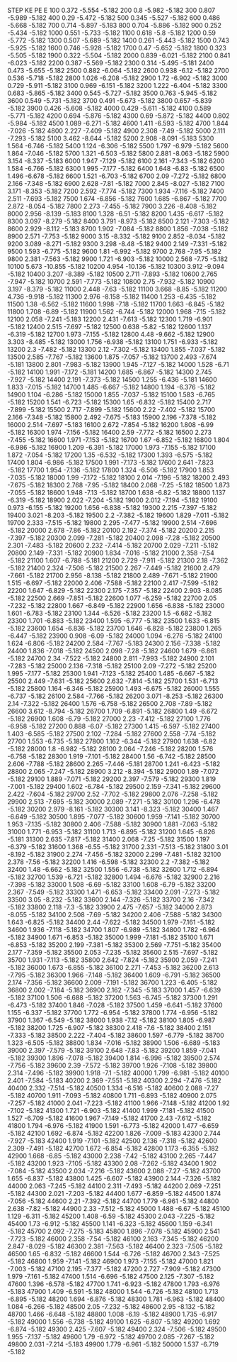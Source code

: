 STEP		KE		PE		E
100		0.372		-5.554		-5.182
200		0.8		-5.982		-5.182
300		0.807		-5.989		-5.182
400		0.29		-5.472		-5.182
500		0.345		-5.527		-5.182
600		0.486		-5.668		-5.182
700		0.714		-5.897		-5.183
800		0.704		-5.886		-5.182
900		0.252		-5.434		-5.182
1000		0.551		-5.733		-5.182
1100		0.618		-5.8		-5.182
1200		0.59		-5.772		-5.182
1300		0.507		-5.689		-5.182
1400		0.261		-5.443		-5.182
1500		0.743		-5.925		-5.182
1600		0.746		-5.928		-5.182
1700		0.47		-5.652		-5.182
1800		0.323		-5.505		-5.182
1900		0.322		-5.504		-5.182
2000		0.839		-6.021		-5.182
2100		0.841		-6.023		-5.182
2200		0.387		-5.569		-5.182
2300		0.314		-5.495		-5.181
2400		0.473		-5.655		-5.182
2500		0.882		-6.064		-5.182
2600		0.938		-6.12		-5.182
2700		0.536		-5.718		-5.182
2800		1.026		-6.208		-5.182
2900		1.72		-6.902		-5.182
3000		0.729		-5.911		-5.182
3100		0.969		-6.151		-5.182
3200		1.222		-6.404		-5.182
3300		0.683		-5.865		-5.182
3400		0.545		-5.727		-5.182
3500		0.763		-5.945		-5.182
3600		0.549		-5.731		-5.182
3700		0.491		-5.673		-5.182
3800		0.657		-5.839		-5.182
3900		0.426		-5.608		-5.182
4000		0.429		-5.611		-5.182
4100		0.589		-5.771		-5.182
4200		0.694		-5.876		-5.182
4300		0.69		-5.872		-5.182
4400		0.802		-5.984		-5.182
4500		1.089		-6.271		-5.182
4600		1.411		-6.593		-5.182
4700		1.844		-7.026		-5.182
4800		2.227		-7.409		-5.182
4900		2.308		-7.49		-5.182
5000		2.111		-7.293		-5.182
5100		3.462		-8.644		-5.182
5200		2.908		-8.091		-5.183
5300		1.564		-6.746		-5.182
5400		1.124		-6.306		-5.182
5500		1.797		-6.979		-5.182
5600		1.864		-7.046		-5.182
5700		1.321		-6.503		-5.182
5800		2.881		-8.063		-5.182
5900		3.154		-8.337		-5.183
6000		1.947		-7.129		-5.182
6100		2.161		-7.343		-5.182
6200		1.584		-6.766		-5.182
6300		1.995		-7.177		-5.182
6400		1.648		-6.83		-5.182
6500		1.496		-6.678		-5.182
6600		1.521		-6.703		-5.182
6700		2.09		-7.272		-5.182
6800		2.166		-7.348		-5.182
6900		2.628		-7.81		-5.182
7000		2.845		-8.027		-5.182
7100		3.171		-8.353		-5.182
7200		2.592		-7.774		-5.182
7300		1.934		-7.116		-5.182
7400		2.511		-7.693		-5.182
7500		1.674		-6.856		-5.182
7600		1.685		-6.867		-5.182
7700		2.872		-8.054		-5.182
7800		2.273		-7.455		-5.182
7900		3.226		-8.408		-5.182
8000		2.956		-8.139		-5.183
8100		1.328		-6.51		-5.182
8200		1.435		-6.617		-5.182
8300		3.097		-8.279		-5.182
8400		3.791		-8.973		-5.182
8500		2.121		-7.303		-5.182
8600		2.929		-8.112		-5.183
8700		1.902		-7.084		-5.182
8800		1.856		-7.038		-5.182
8900		2.571		-7.753		-5.182
9000		3.15		-8.332		-5.182
9100		2.852		-8.034		-5.182
9200		3.089		-8.271		-5.182
9300		3.298		-8.48		-5.182
9400		2.149		-7.331		-5.182
9500		1.593		-6.775		-5.182
9600		1.81		-6.992		-5.182
9700		2.768		-7.95		-5.182
9800		2.381		-7.563		-5.182
9900		1.721		-6.903		-5.182
10000		2.568		-7.75		-5.182
10100		5.673		-10.855		-5.182
10200		4.954		-10.136		-5.182
10300		3.912		-9.094		-5.182
10400		3.207		-8.389		-5.182
10500		2.711		-7.893		-5.182
10600		2.765		-7.947		-5.182
10700		2.591		-7.773		-5.182
10800		2.75		-7.932		-5.182
10900		3.197		-8.379		-5.182
11000		2.448		-7.63		-5.182
11100		3.668		-8.85		-5.182
11200		4.736		-9.918		-5.182
11300		2.976		-8.158		-5.182
11400		1.253		-6.435		-5.182
11500		1.38		-6.562		-5.182
11600		1.998		-7.18		-5.182
11700		1.663		-6.845		-5.182
11800		1.708		-6.89		-5.182
11900		1.562		-6.744		-5.182
12000		1.968		-7.15		-5.182
12100		2.058		-7.241		-5.183
12200		2.431		-7.613		-5.182
12300		1.719		-6.901		-5.182
12400		2.515		-7.697		-5.182
12500		0.638		-5.82		-5.182
12600		1.137		-6.319		-5.182
12700		1.973		-7.155		-5.182
12800		4.48		-9.662		-5.182
12900		3.303		-8.485		-5.182
13000		1.756		-6.938		-5.182
13100		1.751		-6.933		-5.182
13200		2.3		-7.482		-5.182
13300		2.12		-7.302		-5.182
13400		1.855		-7.037		-5.182
13500		2.585		-7.767		-5.182
13600		1.875		-7.057		-5.182
13700		2.493		-7.674		-5.181
13800		2.801		-7.983		-5.182
13900		1.945		-7.127		-5.182
14000		1.528		-6.71		-5.182
14100		1.991		-7.172		-5.181
14200		1.685		-6.867		-5.182
14300		2.745		-7.927		-5.182
14400		2.191		-7.373		-5.182
14500		1.255		-6.436		-5.181
14600		1.833		-7.015		-5.182
14700		1.485		-6.667		-5.182
14800		1.194		-6.376		-5.182
14900		1.104		-6.286		-5.182
15000		1.855		-7.037		-5.182
15100		1.583		-6.765		-5.182
15200		1.541		-6.723		-5.182
15300		1.65		-6.832		-5.182
15400		2.717		-7.899		-5.182
15500		2.717		-7.899		-5.182
15600		2.22		-7.402		-5.182
15700		2.166		-7.348		-5.182
15800		2.492		-7.675		-5.183
15900		2.196		-7.378		-5.182
16000		2.514		-7.697		-5.183
16100		2.672		-7.854		-5.182
16200		1.808		-6.99		-5.182
16300		1.974		-7.156		-5.182
16400		2.59		-7.772		-5.182
16500		2.273		-7.455		-5.182
16600		1.971		-7.153		-5.182
16700		1.67		-6.852		-5.182
16800		1.804		-6.986		-5.182
16900		1.209		-6.391		-5.182
17000		1.973		-7.155		-5.182
17100		1.872		-7.054		-5.182
17200		1.35		-6.532		-5.182
17300		1.393		-6.575		-5.182
17400		1.804		-6.986		-5.182
17500		1.991		-7.173		-5.182
17600		2.641		-7.823		-5.182
17700		1.954		-7.136		-5.182
17800		1.324		-6.506		-5.182
17900		1.853		-7.035		-5.182
18000		1.99		-7.172		-5.182
18100		2.014		-7.196		-5.182
18200		2.493		-7.675		-5.182
18300		2.768		-7.95		-5.182
18400		2.068		-7.25		-5.182
18500		1.873		-7.055		-5.182
18600		1.948		-7.13		-5.182
18700		1.638		-6.82		-5.182
18800		1.137		-6.319		-5.182
18900		2.022		-7.204		-5.182
19000		2.012		-7.194		-5.182
19100		0.973		-6.155		-5.182
19200		1.656		-6.838		-5.182
19300		2.215		-7.397		-5.182
19400		3.021		-8.203		-5.182
19500		2.2		-7.382		-5.182
19600		1.829		-7.011		-5.182
19700		2.333		-7.515		-5.182
19800		2.295		-7.477		-5.182
19900		2.514		-7.696		-5.182
20000		2.678		-7.86		-5.182
20100		2.192		-7.374		-5.182
20200		2.215		-7.397		-5.182
20300		2.099		-7.281		-5.182
20400		2.098		-7.28		-5.182
20500		2.301		-7.483		-5.182
20600		2.232		-7.414		-5.182
20700		2.029		-7.211		-5.182
20800		2.149		-7.331		-5.182
20900		1.834		-7.016		-5.182
21000		2.358		-7.54		-5.182
21100		1.607		-6.788		-5.181
21200		2.729		-7.911		-5.182
21300		2.18		-7.362		-5.182
21400		2.324		-7.506		-5.182
21500		2.267		-7.449		-5.182
21600		2.479		-7.661		-5.182
21700		2.956		-8.138		-5.182
21800		2.489		-7.671		-5.182
21900		1.515		-6.697		-5.182
22000		2.406		-7.588		-5.182
22100		2.417		-7.599		-5.182
22200		1.647		-6.829		-5.182
22300		2.175		-7.357		-5.182
22400		2.903		-8.085		-5.182
22500		2.669		-7.851		-5.182
22600		1.077		-6.259		-5.182
22700		2.05		-7.232		-5.182
22800		1.667		-6.849		-5.182
22900		1.656		-6.838		-5.182
23000		1.601		-6.783		-5.182
23100		1.344		-6.526		-5.182
23200		1.5		-6.682		-5.182
23300		1.701		-6.883		-5.182
23400		1.595		-6.777		-5.182
23500		1.633		-6.815		-5.182
23600		1.654		-6.836		-5.182
23700		1.646		-6.828		-5.182
23800		1.265		-6.447		-5.182
23900		0.908		-6.09		-5.182
24000		1.094		-6.276		-5.182
24100		1.624		-6.806		-5.182
24200		2.584		-7.767		-5.183
24300		2.156		-7.338		-5.182
24400		1.836		-7.018		-5.182
24500		2.098		-7.28		-5.182
24600		1.679		-6.861		-5.182
24700		2.34		-7.522		-5.182
24800		2.811		-7.993		-5.182
24900		2.101		-7.283		-5.182
25000		2.136		-7.318		-5.182
25100		2.09		-7.272		-5.182
25200		1.995		-7.177		-5.182
25300		1.941		-7.123		-5.182
25400		1.485		-6.667		-5.182
25500		2.449		-7.631		-5.182
25600		2.632		-7.814		-5.182
25700		1.531		-6.713		-5.182
25800		1.164		-6.346		-5.182
25900		1.493		-6.675		-5.182
26000		1.555		-6.737		-5.182
26100		2.584		-7.766		-5.182
26200		3.071		-8.253		-5.182
26300		2.14		-7.322		-5.182
26400		1.576		-6.758		-5.182
26500		2.708		-7.89		-5.182
26600		3.612		-8.794		-5.182
26700		1.709		-6.891		-5.182
26800		1.49		-6.672		-5.182
26900		1.608		-6.79		-5.182
27000		2.23		-7.412		-5.182
27100		1.776		-6.958		-5.182
27200		0.888		-6.07		-5.182
27300		1.415		-6.597		-5.182
27400		1.403		-6.585		-5.182
27500		2.102		-7.284		-5.182
27600		2.558		-7.74		-5.182
27700		1.553		-6.735		-5.182
27800		1.162		-6.344		-5.182
27900		1.638		-6.82		-5.182
28000		1.8		-6.982		-5.182
28100		2.064		-7.246		-5.182
28200		1.576		-6.758		-5.182
28300		1.919		-7.101		-5.182
28400		1.56		-6.742		-5.182
28500		2.606		-7.788		-5.182
28600		2.265		-7.446		-5.181
28700		1.241		-6.423		-5.182
28800		2.065		-7.247		-5.182
28900		3.212		-8.394		-5.182
29000		1.89		-7.072		-5.182
29100		1.889		-7.071		-5.182
29200		2.397		-7.579		-5.182
29300		1.819		-7.001		-5.182
29400		1.602		-6.784		-5.182
29500		2.159		-7.341		-5.182
29600		2.422		-7.604		-5.182
29700		2.52		-7.702		-5.182
29800		2.076		-7.258		-5.182
29900		2.513		-7.695		-5.182
30000		2.089		-7.271		-5.182
30100		1.296		-6.478		-5.182
30200		2.979		-8.161		-5.182
30300		3.141		-8.323		-5.182
30400		1.467		-6.649		-5.182
30500		1.895		-7.077		-5.182
30600		1.959		-7.141		-5.182
30700		1.953		-7.135		-5.182
30800		2.406		-7.588		-5.182
30900		1.881		-7.063		-5.182
31000		1.771		-6.953		-5.182
31100		1.713		-6.895		-5.182
31200		1.645		-6.826		-5.181
31300		2.635		-7.817		-5.182
31400		2.068		-7.25		-5.182
31500		1.197		-6.379		-5.182
31600		1.368		-6.55		-5.182
31700		2.331		-7.513		-5.182
31800		3.01		-8.192		-5.182
31900		2.274		-7.456		-5.182
32000		2.299		-7.481		-5.182
32100		2.378		-7.56		-5.182
32200		1.416		-6.598		-5.182
32300		2.2		-7.382		-5.182
32400		1.48		-6.662		-5.182
32500		1.556		-6.738		-5.182
32600		1.712		-6.894		-5.182
32700		1.539		-6.721		-5.182
32800		1.494		-6.676		-5.182
32900		2.216		-7.398		-5.182
33000		1.508		-6.69		-5.182
33100		1.608		-6.79		-5.182
33200		2.367		-7.549		-5.182
33300		1.471		-6.653		-5.182
33400		2.091		-7.273		-5.182
33500		3.05		-8.232		-5.182
33600		2.144		-7.326		-5.182
33700		2.16		-7.342		-5.182
33800		2.118		-7.3		-5.182
33900		2.475		-7.657		-5.182
34000		2.873		-8.055		-5.182
34100		2.508		-7.69		-5.182
34200		2.406		-7.588		-5.182
34300		1.643		-6.825		-5.182
34400		2.44		-7.622		-5.182
34500		1.979		-7.161		-5.182
34600		1.936		-7.118		-5.182
34700		1.807		-6.989		-5.182
34800		1.782		-6.964		-5.182
34900		1.671		-6.853		-5.182
35000		1.999		-7.181		-5.182
35100		1.671		-6.853		-5.182
35200		2.199		-7.381		-5.182
35300		2.569		-7.751		-5.182
35400		2.177		-7.359		-5.182
35500		2.053		-7.235		-5.182
35600		2.515		-7.697		-5.182
35700		1.931		-7.113		-5.182
35800		2.642		-7.824		-5.182
35900		2.059		-7.241		-5.182
36000		1.673		-6.855		-5.182
36100		2.271		-7.453		-5.182
36200		2.613		-7.795		-5.182
36300		1.966		-7.148		-5.182
36400		1.609		-6.791		-5.182
36500		2.174		-7.356		-5.182
36600		2.009		-7.191		-5.182
36700		1.223		-6.405		-5.182
36800		2.002		-7.184		-5.182
36900		2.162		-7.345		-5.183
37000		1.457		-6.639		-5.182
37100		1.506		-6.688		-5.182
37200		1.563		-6.745		-5.182
37300		1.291		-6.473		-5.182
37400		1.846		-7.028		-5.182
37500		1.459		-6.641		-5.182
37600		1.155		-6.337		-5.182
37700		1.772		-6.954		-5.182
37800		1.774		-6.956		-5.182
37900		1.367		-6.549		-5.182
38000		1.938		-7.12		-5.182
38100		1.805		-6.987		-5.182
38200		1.725		-6.907		-5.182
38300		2.418		-7.6		-5.182
38400		2.151		-7.333		-5.182
38500		2.222		-7.404		-5.182
38600		1.597		-6.779		-5.182
38700		1.323		-6.505		-5.182
38800		1.834		-7.016		-5.182
38900		1.506		-6.689		-5.183
39000		2.397		-7.579		-5.182
39100		2.648		-7.83		-5.182
39200		1.859		-7.041		-5.182
39300		1.896		-7.078		-5.182
39400		1.814		-6.996		-5.182
39500		2.574		-7.756		-5.182
39600		2.39		-7.572		-5.182
39700		1.926		-7.108		-5.182
39800		2.314		-7.496		-5.182
39900		1.918		-7.1		-5.182
40000		1.799		-6.981		-5.182
40100		2.401		-7.584		-5.183
40200		2.369		-7.551		-5.182
40300		2.294		-7.476		-5.182
40400		2.332		-7.514		-5.182
40500		1.334		-6.516		-5.182
40600		2.088		-7.27		-5.182
40700		1.911		-7.093		-5.182
40800		1.711		-6.893		-5.182
40900		2.075		-7.257		-5.182
41000		2.041		-7.223		-5.182
41100		1.966		-7.148		-5.182
41200		1.92		-7.102		-5.182
41300		1.721		-6.903		-5.182
41400		1.999		-7.181		-5.182
41500		1.527		-6.709		-5.182
41600		1.967		-7.149		-5.182
41700		2.43		-7.612		-5.182
41800		1.794		-6.976		-5.182
41900		1.591		-6.773		-5.182
42000		1.477		-6.659		-5.182
42100		1.692		-6.874		-5.182
42200		1.826		-7.009		-5.183
42300		2.744		-7.927		-5.183
42400		1.919		-7.101		-5.182
42500		2.136		-7.318		-5.182
42600		2.309		-7.491		-5.182
42700		1.672		-6.854		-5.182
42800		1.173		-6.355		-5.182
42900		1.668		-6.85		-5.182
43000		2.238		-7.42		-5.182
43100		2.265		-7.447		-5.182
43200		1.923		-7.105		-5.182
43300		2.08		-7.262		-5.182
43400		1.902		-7.084		-5.182
43500		2.034		-7.216		-5.182
43600		2.088		-7.27		-5.182
43700		1.655		-6.837		-5.182
43800		1.425		-6.607		-5.182
43900		2.144		-7.326		-5.182
44000		2.063		-7.245		-5.182
44100		2.311		-7.493		-5.182
44200		2.069		-7.251		-5.182
44300		2.021		-7.203		-5.182
44400		1.677		-6.859		-5.182
44500		1.874		-7.056		-5.182
44600		2.21		-7.392		-5.182
44700		1.779		-6.961		-5.182
44800		2.638		-7.82		-5.182
44900		2.33		-7.512		-5.182
45000		1.488		-6.67		-5.182
45100		1.129		-6.311		-5.182
45200		1.408		-6.59		-5.182
45300		2.043		-7.225		-5.182
45400		1.73		-6.912		-5.182
45500		1.141		-6.323		-5.182
45600		1.159		-6.341		-5.182
45700		2.092		-7.275		-5.183
45800		1.896		-7.078		-5.182
45900		2.541		-7.723		-5.182
46000		2.358		-7.54		-5.182
46100		2.163		-7.345		-5.182
46200		2.847		-8.029		-5.182
46300		2.381		-7.563		-5.182
46400		2.323		-7.505		-5.182
46500		1.65		-6.832		-5.182
46600		1.544		-6.726		-5.182
46700		2.343		-7.525		-5.182
46800		1.959		-7.141		-5.182
46900		1.973		-7.155		-5.182
47000		1.821		-7.003		-5.182
47100		2.195		-7.377		-5.182
47200		2.727		-7.909		-5.182
47300		1.979		-7.161		-5.182
47400		1.514		-6.696		-5.182
47500		2.125		-7.307		-5.182
47600		1.396		-6.578		-5.182
47700		1.741		-6.923		-5.182
47800		1.793		-6.976		-5.183
47900		1.409		-6.591		-5.182
48000		1.544		-6.726		-5.182
48100		1.713		-6.895		-5.182
48200		1.694		-6.876		-5.182
48300		1.781		-6.963		-5.182
48400		1.084		-6.266		-5.182
48500		2.05		-7.232		-5.182
48600		2.95		-8.132		-5.182
48700		1.466		-6.648		-5.182
48800		1.008		-6.19		-5.182
48900		1.735		-6.917		-5.182
49000		1.556		-6.738		-5.182
49100		1.625		-6.807		-5.182
49200		1.692		-6.874		-5.182
49300		2.425		-7.607		-5.182
49400		2.324		-7.506		-5.182
49500		1.955		-7.137		-5.182
49600		1.79		-6.972		-5.182
49700		2.085		-7.267		-5.182
49800		2.031		-7.214		-5.183
49900		1.779		-6.961		-5.182
50000		1.537		-6.719		-5.182
